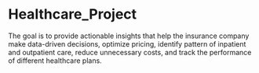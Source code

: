 # Healthcare_Project
The goal is to provide actionable insights that help the insurance company make data-driven decisions, optimize pricing, identify pattern of inpatient and outpatient care, reduce unnecessary costs, and track the performance of different healthcare plans.
